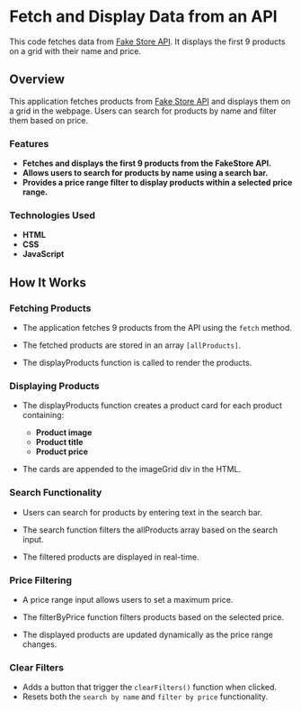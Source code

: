 # Fetch and Display Data from an API

This code fetches data from [Fake Store API](https://fakestoreapi.com/).
It displays the first 9 products on a grid with their name and price. 

## Overview

This application fetches products from [Fake Store API](https://fakestoreapi.com/) and displays them on a grid in the webpage. Users can search for products by name and filter them based on price.

### Features

- **Fetches and displays the first 9 products from the FakeStore API.**
- **Allows users to search for products by name using a search bar.**
- **Provides a price range filter to display products within a selected price range.**

### Technologies Used

- **HTML**
- **CSS**
- **JavaScript**

## How It Works

### Fetching Products

- The application fetches 9 products from the API using the `fetch` method.

- The fetched products are stored in an array `[allProducts]`.

- The displayProducts function is called to render the products.

### Displaying Products

- The displayProducts function creates a product card for each product containing:
   - **Product image**
   - **Product title**
   - **Product price**

- The cards are appended to the imageGrid div in the HTML.

### Search Functionality

- Users can search for products by entering text in the search bar.

- The search function filters the allProducts array based on the search input.

- The filtered products are displayed in real-time.

### Price Filtering

- A price range input allows users to set a maximum price.

- The filterByPrice function filters products based on the selected price.

- The displayed products are updated dynamically as the price range changes.

### Clear Filters

- Adds a button that trigger the `clearFilters()` function when clicked.
- Resets both the `search by name` and `filter by price` functionality.




